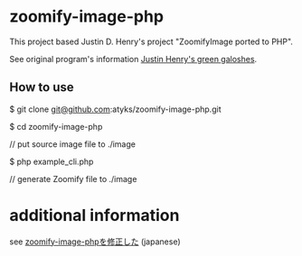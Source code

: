 # zoomify-image-php

This project based Justin D. Henry's project "ZoomifyImage ported to PHP".

See original program's information [Justin Henry's green galoshes](http://greengaloshes.cc/2007/05/zoomifyimage-ported-to-php/).

## How to use

$ git clone git@github.com:atyks/zoomify-image-php.git

$ cd zoomify-image-php

// put source image file to ./image

$ php example_cli.php

// generate Zoomify file to ./image


# additional information
see [zoomify-image-phpを修正した](http://atyks.hateblo.jp/entry/2017/01/24/065631) (japanese)
